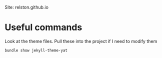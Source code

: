 Site: relston.github.io

# Useful commands
Look at the theme files. Pull these into the project if I need to modify them
```bash
bundle show jekyll-theme-yat
```
